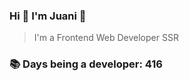 ### Hi 👋 I&#39;m Juani 🦁

> I&#39;m a Frontend Web Developer SSR

### 📚 Days being a developer: 416
